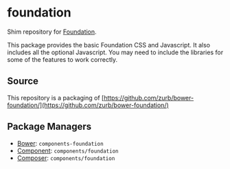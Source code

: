 foundation
==========

Shim repository for [Foundation](https://github.com/zurb/foundation).

This package provides the basic Foundation CSS and Javascript. It also includes
all the optional Javascript. You may need to include the libraries for some
of the features to work correctly.

Source
------

This repository is a packaging of [https://github.com/zurb/bower-foundation/](https://github.com/zurb/bower-foundation/)

Package Managers
----------------

* [Bower](http://bower.io): `components-foundation`
* [Component](http://github.com/component/component): `components/foundation`
* [Composer](http://packagist.org/packages/components/foundation): `components/foundation`
